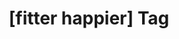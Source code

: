 ---
article_id: 0
description: List of articles under [fitter happier] tag.
image: http://huntingbears.com.ve/static/img/site/mstile-310x310.png
layout: tag
slug: fitter-happier
title: '[fitter happier] Tag'
---